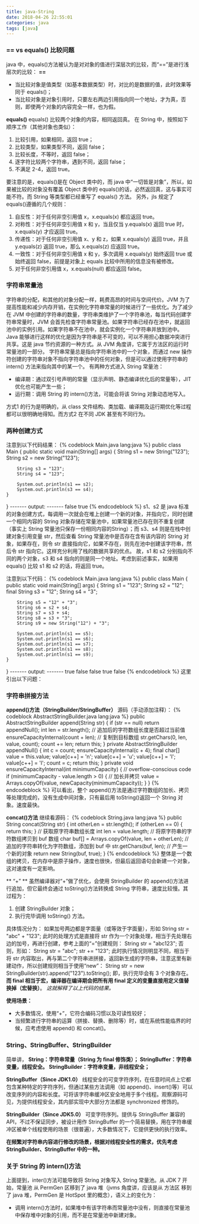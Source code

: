 ```yaml
---
title: java-String
date: 2018-04-26 22:55:01
categories: java
tags: [java]
---
```

### == vs equals() 比较问题
java 中，equals()方法被认为是对对象的值进行深层次的比较，而“==”是进行浅层次的比较：
**==**
* 当比较对象是值类型（如基本数据类型）时，对比的是数据的值，此时效果等同于 equals()；
* 当比较对象是对象引用时，只要左右两边引用指向同一个地址，才为真，否则，即使两个对象的内容完全一样，也为假。

**equals()**
equals() 比较两个对象的内容，相同返回真。
在 String 中，按照如下顺序工作（其他对象也类似）：
1. 比较引用，如果相同，返回 true；
2. 比较类型，如果类型不同，返回 false；
3. 比较长度，不等时，返回 false；
4. 逐字符比较两个字符串，遇到不同，返回 false；
5. 不满足 2-4，返回 true。

要注意的是，equals()是在 Object 类中的，而 java 中“一切皆是对象”，所以，如果被比较的对象没有覆盖 Object 类中的 equals()的话，必然返回真，这与事实可能不符。而 String 等类型都已经重写了 equals() 方法。
另外，jls 规定了 equals()遵循的几个规则：
1. 自反性：对于任何非空引用值 x，x.equals(x) 都应返回 true。
2. 对称性：对于任何非空引用值 x 和 y，当且仅当 y.equals(x) 返回 true 时，x.equals(y) 才应返回 true。
3. 传递性：对于任何非空引用值 x、y 和 z，如果 x.equals(y) 返回 true，并且 y.equals(z) 返回 true，那么 x.equals(z) 应返回 true。
4. 一致性：对于任何非空引用值 x 和 y，多次调用 x.equals(y) 始终返回 true 或始终返回 false，前提是对象上 equals 比较中所用的信息没有被修改。
5. 对于任何非空引用值 x，x.equals(null) 都应返回 false。

### 字符串常量池
字符串的分配，和其他的对象分配一样，耗费高昂的时间与空间代价。JVM 为了提高性能和减少内存开销，在实例化字符串常量的时候进行了一些优化。为了减少在 JVM 中创建的字符串的数量，字符串类维护了一个字符串池，每当代码创建字符串常量时，JVM 会首先检查字符串常量池。如果字符串已经存在池中，就返回池中的实例引用。如果字符串不在池中，就会实例化一个字符串并放到池中。Java 能够进行这样的优化是因为字符串是不可变的，可以不用担心数据冲突进行共享。这是 java 节约资源的一种方式。从 JVM 角度讲，它属于方法区的运行时常量池的一部分。
字符串常量总是指向字符串池中的一个对象，而通过 new 操作符创建的字符串对象不指向字符串池中的任何对象，但是可以通过使用字符串的 intern() 方法来指向其中的某一个。
有两种方式进入 String 常量池：
* 编译期：通过双引号声明的常量（显示声明、静态编译优化后的常量等），JIT 优化也可能产生一些；
* 运行期：调用 String 的 intern()方法，可能会将该 String 对象动态地写入。

方式1 的行为是明确的，从 class 文件结构、类加载、编译期及运行期优化等过程都可以很明确地得知。而方式2 在不同 JDK 甚至有不同行为。

### 两种创建方式
注意到以下代码结果：
{% codeblock Main.java lang:java  %}
public class Main {
    public static void main(String[] args) {
        String s1 = new String("123");
        String s2 = new String("123");

        String s3 = "123";
        String s4 = "123";

        System.out.println(s1 == s2);
        System.out.println(s3 == s4);
    }
}
------- output: -------
false
true
{% endcodeblock %}
s1、s2 是 java 标准的对象创建方式，每调用一次就会在堆上创建一个新的对象，并指向它，同时创建一个相同内容的 String 对象存储在常量池中，如果常量池已存在则不重复创建（事实上 String 常量池只保存一份相同内容的String）；而 s3、s4 则是在栈中创建对象引用变量 str，然后查看 String 常量池中是否存在含有该内容的 String 对象，如果存在，则令 str 直接指向它，如果不存在，则先在池中创建该字符串，然后令 str 指向它。这样充分利用了栈的数据共享的优点。
故，s1 和 s2 分别指向不同的两个对象，s3 和 s4 指向的则是同一个地址。考虑到前述事实，如果用 equals() 比较 s1 和 s2 的话，将返回 true。

注意到以下代码：
{% codeblock Main.java lang:java  %}
public class Main {
    public static void main(String[] args) {
        String s1 = "123";
        String s2 = "12";
        final String s3 = "12";
        String s4 = "3";

        String s5 = "12" + "3";
        String s6 = s2 + s4;
        String s7 = s3 + s4;
        String s8 = s3 + "3";
        String s9 = new String("12") + "3";

        System.out.println(s1 == s5);
        System.out.println(s1 == s6);
        System.out.println(s1 == s7);
        System.out.println(s1 == s8);
        System.out.println(s1 == s9);
    }
}
------- output: -------
true
false
false
true
false
{% endcodeblock %}
这里引出以下问题：

### 字符串拼接方法
**append()方法（StringBuilder/StringBuffer）**
源码（手动添加注释）：
{% codeblock AbstractStringBuilder.java lang:java  %}
public AbstractStringBuilder append(String str) {
    if (str == null)
        return appendNull();
    int len = str.length();
    // 追加后的字符数组长度是否超过当前值
    ensureCapacityInternal(count + len);
    // 复制到目标数组
    str.getChars(0, len, value, count);
    count += len;
    return this;
}
private AbstractStringBuilder appendNull() {
    int c = count;
    ensureCapacityInternal(c + 4);
    final char[] value = this.value;
    value[c++] = 'n';
    value[c++] = 'u';
    value[c++] = 'l';
    value[c++] = 'l';
    count = c;
    return this;
}
private void ensureCapacityInternal(int minimumCapacity) {
    // overflow-conscious code
    if (minimumCapacity - value.length > 0) {
        // 加长并拷贝
        value = Arrays.copyOf(value, newCapacity(minimumCapacity));
    }
}
{% endcodeblock %}
可以看出，整个 append()方法是通过字符数组的加长、拷贝等处理完成的，没有生成中间对象，只有最后用 toString()返回一个 String 对象。速度最快。

**concat()方法**
继续看源码：
{% codeblock String.java lang:java  %}
public String concat(String str) {
    int otherLen = str.length();
    if (otherLen == 0) {
        return this;
    }
    // 获取原字符串数组长度
    int len = value.length;
    // 将原字符串的字符数组拷贝到 buf 数组
    char buf[] = Arrays.copyOf(value, len + otherLen);
    // 追加的字符串转化为字符数组，添加到 buf 中
    str.getChars(buf, len);
    // 产生一个新的对象
    return new String(buf, true);
}
{% endcodeblock %}
整体是一个数组的拷贝，在内存中是原子操作，速度也很快，但最后返回语句会新建一个对象，这对速度有一定影响。

** “+” **
虽然编译器对“+”做了优化，会使用 StringBuilder 的 append()方法进行追加，但它最终会通过 toString()方法转换成 String 字符串，速度比较慢。其过程为：
1. 创建 StringBuilder 对象；
2. 执行完毕调用 toString() 方法。

具体情况分为：
如果加号两边都是字面量（或等效于字面量），形如
String str = "abc" + "123";
此时的处理方式是直接将 str 作为一个对象处理，相当于先处理右边的加号，再进行创建，参考上面的“=”创建规则：
String str = "abc123";
否则，形如：
String str = "abc";
str += "123";
此时执行情况则明显不同，相当于将 str 内容取出，再与第二个字符串进拼接，返回新生成的字符串，注意这里有新建动作，所以创建规则相当于使用“new”：
String str = new StringBuilder(str).append("123").toString();
即，执行完毕会有 3 个对象存在。
**而 final 相当于宏，编译器在编译期会把所有用 final 定义的变量直接用定义值替换掉（宏替换）**。
_这就解释了以上代码的结果。_

**使用场景：**
* 大多数情况，使用“+”，它符合编码习惯以及可读性较好；
* 当频繁进行字符串的运算（拼接、替换、删除等）时，或在系统性能临界的时候，应考虑使用 append() 和 concat()。

### String、StringBuffer、StringBuilder
简单讲，
**String：字符串常量（String 为 final 修饰类）；
StringBuffer：字符串变量，线程安全。
StringBuilder：字符串变量，非线程安全；**

**StringBuffer（Since JDK1.0）**
线程安全的可变字符序列，在任意时间点上它都包含某种特定的字符序列，但通过某些方法调用（如 append()、insert()等）可以改变序列的内容和长度。可将该字符串缓冲区安全地用于多个线程。观察源码可见，为提供线程安全，其内部实现中大部分方法都是 synchronized 修饰的。

**StringBuilder（Since JDK5.0）**
可变字符序列。提供与 StringBuffer 兼容的 API，不过不保证同步，被设计用作 StringBuffer 的一个简易替换，用在字符串缓冲区被单个线程使用的场景（很普遍），大多数情况下，它提供更快的执行效率。

**在频繁对字符串内容进行修改的场景，根据对线程安全性的需求，优先考虑 StringBuilder、StringBuffer 中的一种。**

### 关于 String 的 intern()方法
上面提到，inter()方法可能导致将 String 对象写入 String 常量池。从 JDK 7 开始，常量池 从 PermGen 区移到了 java 堆（jvms 角度讲，应该是从 方法区 移到了 java 堆，PermGen 是 HotSpot 里的概念），语义上的变化为：
* 调用 intern()方法时，如果堆中有该字符串而常量池中没有，则直接在常量池中保存堆中对象的引用，而不是在常量池中新建对象。
